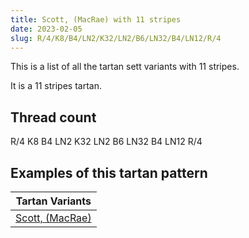 ```yaml
---
title: Scott, (MacRae) with 11 stripes
date: 2023-02-05
slug: R/4/K8/B4/LN2/K32/LN2/B6/LN32/B4/LN12/R/4
---
```

This is a list of all the tartan sett variants with 11 stripes.

It is a 11 stripes tartan.


## Thread count
R/4 K8 B4 LN2 K32 LN2 B6 LN32 B4 LN12 R/4

## Examples of this tartan pattern

| Tartan Variants |
|---------------|
| [Scott, (MacRae)](/variants/r/4/k8/b4/ln2/k32/ln2/b6/ln32/b4/ln12/r/4-b304080-k000000-lne0e0e0-rc00000)||
